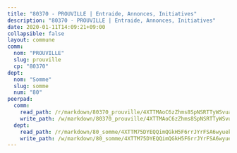 ```yaml
---
title: "80370 - PROUVILLE | Entraide, Annonces, Initiatives"
description: "80370 - PROUVILLE | Entraide, Annonces, Initiatives"
date: 2020-01-11T14:09:21+09:00
collapsible: false
layout: commune
comm:
  nom: "PROUVILLE"
  slug: prouville
  cp: "80370"
dept:
  nom: "Somme"
  slug: somme
  num: "80"
peerpad:
  comm:
    read_path: /r/markdown/80370_prouville/4XTTMAoC6zZhms8SpNSRTTyWSvuaEDn9dHQXUEEim3kd9uiPs
    write_path: /w/markdown/80370_prouville/4XTTMAoC6zZhms8SpNSRTTyWSvuaEDn9dHQXUEEim3kd9uiPs-K3TgTuQMgUdYYKP9fseaSSsMgB8jfJ9rkuCPFTVpZcVKXD6FYhV347HUQPvCQZg3r4G45iEGwosh5hXRxqumRTz8RkM5sSTPLPQADHLC7oPq1wvgPUktmSx1jKLf1sGJKM81rprM
  dept:
    read_path: /r/markdown/80_somme/4XTTM75DYEQQimQGkH5F6rrJYrFSA6wyuekdgioEx7v45YjSw
    write_path: /w/markdown/80_somme/4XTTM75DYEQQimQGkH5F6rrJYrFSA6wyuekdgioEx7v45YjSw-K3TgTuB1DbUNHuFo9Fhh6JTUriPx8E5izGkmw9RSNTjUtMFPoZhqqp87szE8th3EytWSHGdhUuQUPjam8aJZh1SdH8pL3ibgUbMdNhU17kjAmSa49LMB2GjXvVwDVurE8mgce3XM
---
```


